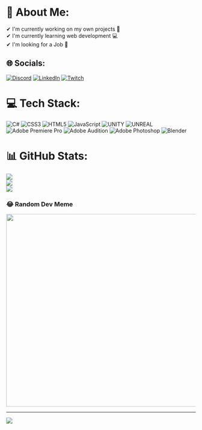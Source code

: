 # 💫 About Me:
✔ I'm currently working on my own projects 🤙<br>✔ I'm currently learning web development 💻<br>✔ I'm looking for a Job 🤖


## 🌐 Socials:
[![Discord](https://img.shields.io/badge/Discord-%237289DA.svg?logo=discord&logoColor=white)](https://discord.gg/Chipi#4050) [![LinkedIn](https://img.shields.io/badge/LinkedIn-%230077B5.svg?logo=linkedin&logoColor=white)](https://linkedin.com/in/cristian-alexis-cuevas-m) [![Twitch](https://img.shields.io/badge/Twitch-%239146FF.svg?logo=Twitch&logoColor=white)](https://twitch.tv/iChipicui) 

# 💻 Tech Stack:
![C#](https://img.shields.io/badge/c%23-%23239120.svg?style=for-the-badge&logo=c-sharp&logoColor=white) ![CSS3](https://img.shields.io/badge/css3-%231572B6.svg?style=for-the-badge&logo=css3&logoColor=white) ![HTML5](https://img.shields.io/badge/html5-%23E34F26.svg?style=for-the-badge&logo=html5&logoColor=white) ![JavaScript](https://img.shields.io/badge/javascript-%23323330.svg?style=for-the-badge&logo=javascript&logoColor=%23F7DF1E) ![UNITY](https://img.shields.io/badge/Unity-%2320232a.svg?style=for-the-badge&logo=unity&logoColor=white) ![UNREAL](https://img.shields.io/badge/unreal-%2320232a.svg?style=for-the-badge&logo=unreal-engine&logoColor=white) ![Adobe Premiere Pro](https://img.shields.io/badge/Adobe%20Premiere%20Pro-9999FF.svg?style=for-the-badge&logo=Adobe%20Premiere%20Pro&logoColor=white) ![Adobe Audition](https://img.shields.io/badge/Adobe%20Audition-9999FF.svg?style=for-the-badge&logo=Adobe%20Audition&logoColor=white) ![Adobe Photoshop](https://img.shields.io/badge/adobephotoshop-%2331A8FF.svg?style=for-the-badge&logo=adobephotoshop&logoColor=white) ![Blender](https://img.shields.io/badge/blender-%23F5792A.svg?style=for-the-badge&logo=blender&logoColor=white)
# 📊 GitHub Stats:
![](https://github-readme-stats.vercel.app/api?username=iChipicui&theme=dracula&hide_border=false&include_all_commits=false&count_private=false)<br/>
![](https://github-readme-streak-stats.herokuapp.com/?user=iChipicui&theme=dracula&hide_border=false)<br/>
![](https://github-readme-stats.vercel.app/api/top-langs/?username=iChipicui&theme=dracula&hide_border=false&include_all_commits=false&count_private=false&layout=compact)

### 😂 Random Dev Meme
<img src="https://rm.up.railway.app/" width="512px"/>

---
[![](https://visitcount.itsvg.in/api?id=iChipicui&icon=0&color=0)](https://visitcount.itsvg.in)

<!-- Proudly created with GPRM ( https://gprm.itsvg.in ) -->
